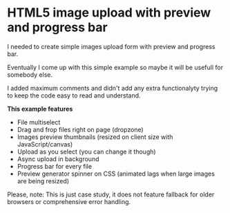 # HTML5 image upload with preview and progress bar

I needed to create simple images upload form with preview and progress bar.

Eventually I come up with this simple example so maybe it will be usefull for somebody else.

I added maximum comments and didn't add any extra functionalyty trying to keep the code easy to read and understand.

**This example features**

- File multiselect
- Drag and frop files right on page (dropzone)
- Images preview thumbnails (resized on client size with JavaScript/canvas)
- Upload as you select (you can change it though)
- Async upload in background
- Progress bar for every file
- Preview generator spinner on CSS (animated lags when large images are being resized)

Please, note: This is just case study, it does not feature fallback for older browsers or comprehensive error handling.
